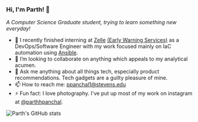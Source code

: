 
<!-- **parth-panchal/parth-panchal** is a ✨ _special_ ✨ repository because its `README.md` (this file) appears on your GitHub profile.

Here are some ideas to get you started: -->

### Hi, I'm Parth! 👋

*A Computer Science Graduate student, trying to learn something new everyday!*

- 🌱 I recently finished interning at [Zelle](https://www.zellepay.com/) [(Early Warning Services)](https://www.earlywarning.com/) as a DevOps/Software Engineer with my work focused mainly on IaC automation using [Ansible](https://www.ansible.com/).<!-- - 🔭 I finished working on [cineLog](https://github.com/parth-panchal/cineLog), which was my final project for CS546 at Stevens. -->
- 👯 I’m looking to collaborate on anything which appeals to my analytical acumen. <!-- - 🤔 I’m looking for help with ... -->
- 💬 Ask me anything about all things tech, especially product recommendations. Tech gadgets are a guilty pleasure of mine.
- 📫 How to reach me: ppanchal1@stevens.edu <!-- - 😄 Pronouns: he/him/his -->
- ⚡ Fun fact: I love photography. I've put up most of my work on instagram at [@parthhpanchal](https://www.instagram.com/parthhpanchal/).


![Parth's GitHub stats](https://github-readme-stats-sigma-five.vercel.app/api?username=parth-panchal&count_private=true&show_icons=true)
